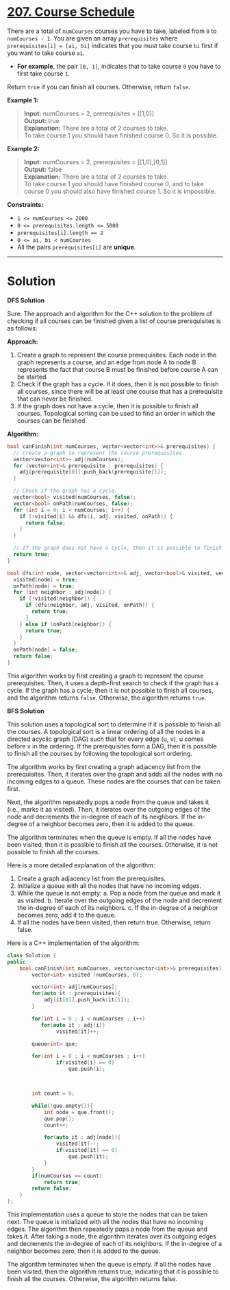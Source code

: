 # [207. Course Schedule](https://leetcode.com/problems/course-schedule/)

There are a total of `numCourses` courses you have to take, labeled from `0` to `numCourses - 1`. You are given an array `prerequisites` where `prerequisites[i] = [ai, bi]` indicates that you must take course `bi` first if you want to take course `ai`.

- **For example**, the pair `[0, 1]`, indicates that to take course `0` you have to first take course `1`.

Return `true` if you can finish all courses. Otherwise, return `false`.

**Example 1:**

>**Input:** numCourses = 2, prerequisites = [[1,0]]<br>
**Output:** true<br>
**Explanation:** There are a total of 2 courses to take. <br>
To take course 1 you should have finished course 0. So it is possible.

**Example 2:**

>**Input:** numCourses = 2, prerequisites = [[1,0],[0,1]]<br>
**Output:** false<br>
**Explanation:** There are a total of 2 courses to take. <br>
To take course 1 you should have finished course 0, and to take course 0 you should also have finished course 1. So it is impossible.
 

**Constraints:**

- `1 <= numCourses <= 2000`
- `0 <= prerequisites.length <= 5000`
- `prerequisites[i].length == 2`
- `0 <= ai, bi < numCourses`
- All the pairs `prerequisites[i]` are **unique**.
---
# Solution

**DFS Solution**

Sure. The approach and algorithm for the C++ solution to the problem of checking if all courses can be finished given a list of course prerequisites is as follows:

**Approach:**

1. Create a graph to represent the course prerequisites. Each node in the graph represents a course, and an edge from node A to node B represents the fact that course B must be finished before course A can be started.
2. Check if the graph has a cycle. If it does, then it is not possible to finish all courses, since there will be at least one course that has a prerequisite that can never be finished.
3. If the graph does not have a cycle, then it is possible to finish all courses. Topological sorting can be used to find an order in which the courses can be finished.

**Algorithm:**

```c++
bool canFinish(int numCourses, vector<vector<int>>& prerequisites) {
  // Create a graph to represent the course prerequisites.
  vector<vector<int>> adj(numCourses);
  for (vector<int>& prerequisite : prerequisites) {
    adj[prerequisite[0]].push_back(prerequisite[1]);
  }

  // Check if the graph has a cycle.
  vector<bool> visited(numCourses, false);
  vector<bool> onPath(numCourses, false);
  for (int i = 0; i < numCourses; i++) {
    if (!visited[i] && dfs(i, adj, visited, onPath)) {
      return false;
    }
  }

  // If the graph does not have a cycle, then it is possible to finish all courses.
  return true;
}

bool dfs(int node, vector<vector<int>>& adj, vector<bool>& visited, vector<bool>& onPath) {
  visited[node] = true;
  onPath[node] = true;
  for (int neighbor : adj[node]) {
    if (!visited[neighbor]) {
      if (dfs(neighbor, adj, visited, onPath)) {
        return true;
      }
    } else if (onPath[neighbor]) {
      return true;
    }
  }
  onPath[node] = false;
  return false;
}
```

This algorithm works by first creating a graph to represent the course prerequisites. Then, it uses a depth-first search to check if the graph has a cycle. If the graph has a cycle, then it is not possible to finish all courses, and the algorithm returns `false`. Otherwise, the algorithm returns `true`.

**BFS Solution**

This solution uses a topological sort to determine if it is possible to finish all the courses. A topological sort is a linear ordering of all the nodes in a directed acyclic graph (DAG) such that for every edge (u, v), u comes before v in the ordering. If the prerequisites form a DAG, then it is possible to finish all the courses by following the topological sort ordering.

The algorithm works by first creating a graph adjacency list from the prerequisites. Then, it iterates over the graph and adds all the nodes with no incoming edges to a queue. These nodes are the courses that can be taken first.

Next, the algorithm repeatedly pops a node from the queue and takes it (i.e., marks it as visited). Then, it iterates over the outgoing edges of the node and decrements the in-degree of each of its neighbors. If the in-degree of a neighbor becomes zero, then it is added to the queue.

The algorithm terminates when the queue is empty. If all the nodes have been visited, then it is possible to finish all the courses. Otherwise, it is not possible to finish all the courses.

Here is a more detailed explanation of the algorithm:

1. Create a graph adjacency list from the prerequisites.
2. Initialize a queue with all the nodes that have no incoming edges.
3. While the queue is not empty:
    a. Pop a node from the queue and mark it as visited.
    b. Iterate over the outgoing edges of the node and decrement the in-degree of each of its neighbors.
    c. If the in-degree of a neighbor becomes zero, add it to the queue.
4. If all the nodes have been visited, then return true. Otherwise, return false.

Here is a C++ implementation of the algorithm:

```c++
class Solution {
public:
    bool canFinish(int numCourses, vector<vector<int>>& prerequisites) {
        vector<int> visited (numCourses, 0);

        vector<int> adj[numCourses];
        for(auto it : prerequisites){
            adj[it[0]].push_back(it[1]);
        }

        for(int i = 0 ; i < numCourses ; i++)
           for(auto it : adj[i])
                visited[it]++;

        queue<int> que;

        for(int i = 0 ; i < numCourses ; i++)
                if(visited[i] == 0)
                    que.push(i);



        int count = 0;

        while(!que.empty()){
            int node = que.front();
            que.pop();
            count++;

            for(auto it : adj[node]){
                visited[it]--;
                if(visited[it] == 0)
                    que.push(it);
            }
        }
        if(numCourses == count)
            return true;
        return false;
    }
};
```

This implementation uses a queue to store the nodes that can be taken next. The queue is initialized with all the nodes that have no incoming edges. The algorithm then repeatedly pops a node from the queue and takes it. After taking a node, the algorithm iterates over its outgoing edges and decrements the in-degree of each of its neighbors. If the in-degree of a neighbor becomes zero, then it is added to the queue.

The algorithm terminates when the queue is empty. If all the nodes have been visited, then the algorithm returns true, indicating that it is possible to finish all the courses. Otherwise, the algorithm returns false.